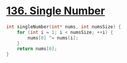 # [136. Single Number](https://leetcode.com/problems/single-number/description/)

``` c
int singleNumber(int* nums, int numsSize) {
    for (int i = 1; i < numsSize; ++i) {
        nums[0] ^= nums[i];
    }
    return nums[0];
}
```

